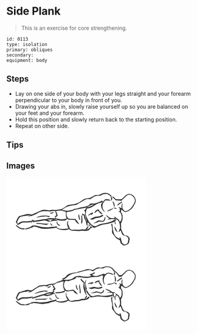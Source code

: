 # Side Plank
> This is an exercise for core strengthening.

``` 
id: 0113 
type: isolation 
primary: obliques 
secondary:  
equipment: body 
``` 

## Steps

 - Lay on one side of your body with your legs straight and your forearm perpendicular to your body in front of you.
 - Drawing your abs in, slowly raise yourself up so you are balanced on your feet and your forearm.
 - Hold this position and slowly return back to the starting position.
 - Repeat on other side.

## Tips


## Images

<svg width="277pt" height="200" viewBox="0 0 277 150" xmlns="http://www.w3.org/2000/svg"><g fill="#FFF"><path d="M0 0h277v150H0V0m184.68 34.75c-2.9 1.73-6.37.62-9.51 1.29-3.11 1.34-5.9 3.32-8.93 4.84-3.14 1.06-6.47 1.37-9.73 1.85-6.71 1.55-10.91 8-17.66 9.45-6.06 2.96-13.25 1.68-19.3 4.5-3.64 2.66-7.26 5.57-11.51 7.14-4.99.6-9.98 1.96-15.03 1.18-3.04-.43-5.92.82-8.87 1.26-4.62-.86-9.45-2.23-14.07-.6-6.58 2.72-12.98 5.89-19.6 8.54-2.81-.43-5.65-.75-8.48-1.1-5.61 1.08-11.04 3.01-16.6 4.31-3.52 2.89-4.46 7.59-6.83 11.3 1.43 1.92 2.43 4.12 3.79 6.09 4.19-.91 7.17-5.05 11.63-4.77 5.34.15 10.66-.23 15.96-.82l-.92 1.83c.31-.02.94-.05 1.25-.07.09-1.16.28-3.48.38-4.64.39.74 1.18 2.21 1.57 2.94 6.92-.91 13.83-1.89 20.7-3.09 4.96-1.35 9.08 3.39 14.1 1.94-1.72-2.1-4.22-3.09-6.66-4.08 6.64-.41 13.62 1.31 19.88-1.76-.92-.62-2.77-1.86-3.7-2.47l.22 1.89c-3.53.32-7.03-.35-10.55-.23-3.89-.13-7.26 2.61-11.22 1.77-7.57 1.27-15.14 2.64-22.71 4.02.87-.5 2.62-1.48 3.49-1.98-1.76-.13-3.53-.25-5.28-.42-.12.47-.35 1.43-.47 1.91-2.87.15-5.72.5-8.57.89-4.43.51-9.11-.53-13.37 1.15-2.39.82-4.2 2.66-6.14 4.19-.05-.98-.15-2.94-.21-3.92-.27.04-.83.11-1.11.15 2.68-3.59 3.41-8.66 7.84-10.71 4.8-1.28 9.76-1.81 14.67-2.47 1.94-.28 3.75.48 5.42 1.34 4.72-1.77 9.65-3.27 13.76-6.28 6.16-3.9 13.67-4.09 20.68-3.17 3.82 1.16 7.45-1.35 11.31-.78 2.08-.64 2.74 1.64 2.84 3.14.57 1.77 1.11 3.56 1.72 5.32-1.82 1.03-3.29 2.45-3.45 4.71 2.24-.94 4.24-2.32 5.93-4.07-1.19-2.38-1.93-4.94-2.5-7.53l-.79.9c-.1-.54-.32-1.62-.43-2.16 3.72-.49 7.49-1.36 11.25-.85 2.91.76 5.85 1.47 8.68 2.49-.3 4.37-.09 8.77 1.11 13.01-5.64 1.85-12.05 2.32-17.71.26-.65.69-1.29 1.39-1.91 2.09-2.37-.35-4.76-.4-7.13-.09a36.27 36.27 0 0 1-4.11 1.64c-.19.72-.36 1.45-.47 2.2 4.75-1.95 9.96-1.38 14.75-2.94 4.53 1.47 9.4 1.07 14.05.57 1.98.1 2.52-2.02 3.44-3.32 1.15.6 2.13 1.74 3.49 1.84 4.2.24 8.4.42 12.59.7.95 4.23 4.49 6.7 8.23 8.36-2.18-3.8-4.9-7.25-7.68-10.63-4.23.4-8.51.37-12.71-.3-4.81-2.57-4.99-8.24-4.71-13.02 5.35-1.16 11.39-1.13 15.94-4.52 2.73-.52 5.48-.9 8.17-1.61 4.86-1.45 10.08-1.2 14.8-3.22-.75 1.53-1.45 3.09-2.1 4.66-.54.22-1.64.66-2.19.88.7 1.28 1.4 2.57 2.09 3.86-.19 1.84-.33 3.68-.43 5.52-1.88-.89-3.72-1.85-5.52-2.89.04.74.1 2.23.14 2.97-.43.47-1.29 1.41-1.72 1.89-.04 2.98.11 5.96.09 8.93-.28 2.25-.82 4.54-.07 6.76 4.53-4.91.45-11.78 1.85-17.59.82.25 2.47.75 3.3 1 .14 2.66.15 5.5 1.7 7.79 2.5 3.63 2.44 8.19 4 12.16.7.23 2.09.68 2.79.91-1.91 2.22-4.59 3.99-5.44 6.94-3.05-.08-6.18-1.01-9.17 0-2.93.9-6.01.55-9 .26-2.9-.38-5.78.56-8.67.37-1.53-.6-2.88-1.57-4.26-2.44-.83-3.4-2.32-6.58-3.96-9.65.41-2.03.88-4.04 1.34-6.05-5.15 4.08-1.91 10.54.02 15.42-7.85.82-16.81 2.51-23.67-2.52.48-.36 1.46-1.09 1.95-1.45-1.03-.01-2.06-.03-3.08-.04-3.78 1.15-7.82.24-11.64 1.17-3.92 1.09-7.95.12-11.94.19-7.7.15-14.79-4.5-22.56-3.11-4.12 3.45-9.25 4.88-14.35 6.08l-.24 1.24c5.59.65 10.27-2.85 15.57-3.74-.1-.38-.3-1.15-.39-1.54 7.09-.86 13.17 3.64 20.07 4.3 8.64.5 17.27-.52 25.77-2.03 7.29 5.1 17.3 6.06 25.55 2.68 2.79 1.87 5.9 3.83 9.43 3.31 4.65-.55 9.29 1.23 13.91.21 4.35-1.12 8.83 1.07 13.15-.44 4.47-.32 5.4-6.28 9.99-6.21-.81-1.64-2.45-2.07-4.16-1.94-1.22 4.11-5.56 5.56-9.38 6.28 4.16-.74 4.83-4.61 5.81-7.76l-2.32-.68c.14-2.24.28-4.47.43-6.7 2.66 2.58 4.67 5.89 8.03 7.66 1.33.59 1.72 2.07 2.45 3.2l2.99.52c6.24-2.72 12.35-5.95 19.21-6.83 7.27-.6 14.25-2.86 21.09-5.27-.11 1.93-.9 4.45 1.66 5.09-.28-3-1.24-5.85-1.93-8.76.49.65 1.48 1.95 1.97 2.6.28-.89.85-2.68 1.14-3.58l-1.99.09c.03-.49.08-1.46.1-1.94 2.25 1.66 4.8 3.12 6.47 5.42 1.74 3.32 2.41 7.07 2.84 10.76.69 4.03-2.47 7.25-2.83 11.13 1.35-1.17 2.63-2.44 3.89-3.71 1.46 2.96 2.21 6.27 3.89 9.11 2.19 1.12 4.69 1.47 7.01 2.29 1.48 1.29 3.03 2.51 4.53 3.79-.51 3.43-.43 7.05-1.75 10.31-1.83 1.33-4.03 2.06-6.13 2.85-1.55-1.05-3.09-2.12-4.55-3.29-1.86-3.94-1.31-8.87-4.6-12.11l-.28 3.83c-2.9-1.64-6.56-2.51-8.42-5.52-5.28-7.01-4.99-16.22-6.31-24.5l-2 .88c1.03 4.61 2.65 9.28 1.69 14.06-.89 4.54 3.65 7.23 5.65 10.69 2.14 3.78 6.22 5.46 10 7.1.46 2.06.53 4.32 1.62 6.17 1.9 1.86 4.3 3.09 6.42 4.65 3.94-1.58 10.22-2.58 10.12-8.01.34-2.24 1.2-4.49.83-6.76-1.58-3.93-6.01-5.75-10-5.74-3.66-3.58-4.88-8.73-7.06-13.21.79-3.23.34-6.54-.17-9.76 1.6-3.26 3.32-6.67 3.41-10.38-.11-4.18.26-8.92-3.19-11.97.02-1.96.31-3.91.89-5.78 2.22 2.14 4.52 4.22 7.4 5.45 3.54-.85 7.07-1.98 9.79-4.52 5.12-3.4 7.48-9.22 10.37-14.38 2.95-8.46-4.96-18.03-13.8-17.08-5.83 1.07-8.94 6.79-13.34 10.19-3.87.59-7.75.39-11.61-.11-1.98-1.56-3.26-4.39-5.87-4.86-.52.27-1.55.82-2.07 1.1l1.61.18c2.25 1.76 4.1 3.93 6.13 5.93 3.81-.04 7.57.67 11.37.87 1.68-.84 2.39-2.84 3.86-3.98 3.2-2.38 5.28-6.22 9.16-7.64 2.99-.7 6.26-.07 8.41 2.22 3.86 2.79 6.4 7.56 4.62 12.31-3.5 7.51-8.64 15.54-17.13 17.86-2.46.64-3.96-1.82-5.35-3.39-2.85-3.69-1.57-8.56-1.37-12.81-2.43 2.92-2.21 6.82-1.73 10.36-1.81-.77-3.58-1.58-5.34-2.42-.08.44-.23 1.33-.3 1.77l1.67.24c.17 2.05.36 4.1.49 6.16-1.18.12-2.35.23-3.52.33 4.92.89 7.14 6.53 7.03 11.04-.15 3.45-.07 7.97-3.83 9.55-.58-1.34-1.13-2.68-1.66-4.03-3.17-2.28-6.27-4.66-9.69-6.54.44.81 1.33 2.43 1.77 3.24-3.21.7-6.65.75-9.72-.56-2.94-1.64-5.23-4.26-8.29-5.71 1.54 3.1 4.32 5.23 7.23 6.96-1 .6-2.98 1.8-3.98 2.4 5.01-.8 10.08-1.82 15.13-.61-7.52 5.76-17.23 7.67-26.44 8.71-4.02.66-7.44 3-11.11 4.58-6.03 1.51-10.35-4.21-13.77-8.26-2.38-4.86-5.51-9.48-6.82-14.8.53-3.87 1.01-7.84 2.45-11.5 5.09-.48 10.02-2.44 14.11-5.5 3.39-2.51 7.21-4.55 11.28-5.64 2.33-.04 4.51-.66 6.22-2.3-.34-.57-1.01-1.71-1.35-2.28a70.327 70.327 0 0 1-14.99 5.85c-2.91.29-5.83-.09-8.75.01-1.02 2.13-2.87 3.66-4.99 4.62-6.92 2.57-14.6 2.39-21.36 5.42-1.41.08-2.82.18-4.22.27-4.35 3-9.74 3.44-14.84 3.82-3.67.29-7.07-1.55-10.73-1.54 3.6-2.23 6.96-4.95 10.91-6.56 4.47-1.27 9.01-2.53 13.63-3 4.46.93 7.57-2.95 11.32-4.58 6.21-3.31 12.5-9.53 20.1-6.97 3.94-1.81 7.02-5.26 11.3-6.32 3.12-.65 6.33-1.09 9.52-.71 3.2-3.05 7.71-3.72 11.97-3.5 3.96.5 6.48 3.89 9.3 6.31.18-.63.34-1.27.48-1.91-2.79-3.19-6.41-6.06-10.83-6.23-4.35-.72-8.44 1.13-12.22 3.03m22 8.08c-.11 1.51-.09 3.07 1.08 4.27a52.4 52.4 0 0 0 1.09-4.09c.89-2.02-1.8-2.9-3.2-3.3.23 1.08.65 2.09 1.03 3.12m-19.77 10.89c-.39 5.96 2.08 13.09 7.93 15.62-1.42-2.08-3.33-3.84-4.34-6.16-1.01-2.89-1.17-6.08-.59-9.06 1.23-2.83 3.08-5.36 5-7.75 3.78-.06 7.57-.04 11.33.48-2.75-3.06-6.84-2.69-10.56-2.98-3.86 2.43-5.56 6.8-8.77 9.85m31.66 3.01c3.34-1.66 6.05-4.32 9.36-6.06.13-.75.27-1.51.42-2.27-3.59 2.36-8.33 3.81-9.78 8.33m-9.38-8.54c1.64 3.41 2.79 7.01 3.39 10.74.33-.25.97-.76 1.3-1.02-.19-2.85-.83-5.65-2.13-8.2l-2.56-1.52m2.56 12.22c1.33 2.08 3.57 3 6.04 2.74-1.29-2.19-3.8-2.42-6.04-2.74m-13.3 8.07c4.67-1.98 10.45-2.99 13.34-7.61-4.08 3.31-10.2 3.1-13.34 7.61m-24.91 3.06c2.41-1.44 4.46-3.39 6.73-5.04 3.15 2.16 5.2 7.21 9.51 6.9-2.04-3.73-6.91-5.38-7.87-9.61-3.87 1.11-7.37 3.65-8.37 7.75m-86.55-.64c-.11.52-.32 1.56-.43 2.08 2.59-.74 5.52-.97 7.39-3.17-2.36.09-4.67.54-6.96 1.09m73.82 5.43c2.18-.35 4.07-1.48 5.92-2.62l.63 1.88c1.44-1.33 2.86-2.67 4.23-4.06-.42-.36-1.28-1.09-1.71-1.46-3.18 1.83-6.72 3.32-9.07 6.26m-18.17-2.94c-.98 4.34-.19 8.69 2.18 12.45 1.03-2.58-.64-5.1-.62-7.71.05-1.73-.73-3.28-1.56-4.74m45.79 2.07c-3.12 1.9-6.69 3.05-10.37 2.97-5.02-.3-8.54 4.03-13.36 4.72 3.72 2.67 8.04.28 11.36-1.84 5.64-.28 11.53-1.3 15.76-5.43-1.11-.14-2.33-1.23-3.39-.42M58.49 80.21c2.98.03 5.89-.75 8.8-1.28 3.61-.51 7.27-.47 10.87-1.08 1.63-.43 3.02.85 4.44 1.4 1.39-.34 2.77-.75 4.11-1.28-9.21-2.69-19.6-2.08-28.22 2.24m-14.56-2.2c.45.08 1.35.22 1.8.3 1.35-1.68-3.06-2.37-1.8-.3m150.06 1.59c-.36 2.53-.69 5.46-3.1 6.92-3.58 1.19-7.74-2.29-10.98.35-2.82 2.11-5.88 3.9-9.19 5.12 3.55-.59 7.15-1.26 10.34-3 3.81-2.37 9.58 1.87 12.5-2.47 1.92-1.79 1.53-4.58 1.75-6.95-.33.01-.99.02-1.32.03m-94.76 7.59c-1.07 4.05 2.59 11.01 7.33 8.58-1.5-.93-3.22-1.54-4.57-2.68-1.1-1.89-1.67-4.02-2.76-5.9M58.15 90.9c1.69 2.1 4.49 1.7 6.86 1.98 4.71.26 9.28 1.61 13.98 1.97 1.84-.67 3.53-1.68 5.28-2.55-8.74.85-17.37-1.62-26.12-1.4m28.77-.03c-.44 2.99 1.92 5.17 4.66 5.67-1.43-1.99-2.96-3.91-4.66-5.67m75.37 2.48c.01 1.65 1.49 3.98 3.2 4.19.11-1.69-1.63-3.76-3.2-4.19M22 99.08c3.65 3.67 8.93 5 13.98 4.44l.21-.64c.09-2.41-2.75-1.02-4.2-1.4-5.3-.01-8.88-4.52-13.26-6.81-.37 2.1 2.12 3.08 3.27 4.41m191.24-1.6c.32 4.55 1.64 9.87 6.48 11.52-2.48-3.67-3.75-8.02-6.48-11.52z"/><path d="M158.09 60.53c4.62-2.54 8.95-6.11 14.52-5.97-4.38 3.03-9.4 4.69-14.52 5.97zM154.88 75.71l1.18-.2c.06 4.69 2.14 8.93 3.01 13.46-2.3-4.09-3.21-8.73-4.19-13.26z"/></g><g fill="#333"><path d="M184.68 34.75c3.78-1.9 7.87-3.75 12.22-3.03 4.42.17 8.04 3.04 10.83 6.23-.14.64-.3 1.28-.48 1.91-2.82-2.42-5.34-5.81-9.3-6.31-4.26-.22-8.77.45-11.97 3.5-3.19-.38-6.4.06-9.52.71-4.28 1.06-7.36 4.51-11.3 6.32-7.6-2.56-13.89 3.66-20.1 6.97-3.75 1.63-6.86 5.51-11.32 4.58-4.62.47-9.16 1.73-13.63 3-3.95 1.61-7.31 4.33-10.91 6.56 3.66-.01 7.06 1.83 10.73 1.54 5.1-.38 10.49-.82 14.84-3.82 1.4-.09 2.81-.19 4.22-.27 6.76-3.03 14.44-2.85 21.36-5.42 2.12-.96 3.97-2.49 4.99-4.62 2.92-.1 5.84.28 8.75-.01 5.2-1.36 10.23-3.34 14.99-5.85.34.57 1.01 1.71 1.35 2.28-1.71 1.64-3.89 2.26-6.22 2.3-4.07 1.09-7.89 3.13-11.28 5.64-4.09 3.06-9.02 5.02-14.11 5.5-1.44 3.66-1.92 7.63-2.45 11.5 1.31 5.32 4.44 9.94 6.82 14.8 3.42 4.05 7.74 9.77 13.77 8.26 3.67-1.58 7.09-3.92 11.11-4.58 9.21-1.04 18.92-2.95 26.44-8.71-5.05-1.21-10.12-.19-15.13.61 1-.6 2.98-1.8 3.98-2.4-2.91-1.73-5.69-3.86-7.23-6.96 3.06 1.45 5.35 4.07 8.29 5.71 3.07 1.31 6.51 1.26 9.72.56-.44-.81-1.33-2.43-1.77-3.24 3.42 1.88 6.52 4.26 9.69 6.54.53 1.35 1.08 2.69 1.66 4.03 3.76-1.58 3.68-6.1 3.83-9.55.11-4.51-2.11-10.15-7.03-11.04 1.17-.1 2.34-.21 3.52-.33-.13-2.06-.32-4.11-.49-6.16l-1.67-.24c.07-.44.22-1.33.3-1.77 1.76.84 3.53 1.65 5.34 2.42-.48-3.54-.7-7.44 1.73-10.36-.2 4.25-1.48 9.12 1.37 12.81 1.39 1.57 2.89 4.03 5.35 3.39 8.49-2.32 13.63-10.35 17.13-17.86 1.78-4.75-.76-9.52-4.62-12.31-2.15-2.29-5.42-2.92-8.41-2.22-3.88 1.42-5.96 5.26-9.16 7.64-1.47 1.14-2.18 3.14-3.86 3.98-3.8-.2-7.56-.91-11.37-.87-2.03-2-3.88-4.17-6.13-5.93l-1.61-.18c.52-.28 1.55-.83 2.07-1.1 2.61.47 3.89 3.3 5.87 4.86 3.86.5 7.74.7 11.61.11 4.4-3.4 7.51-9.12 13.34-10.19 8.84-.95 16.75 8.62 13.8 17.08-2.89 5.16-5.25 10.98-10.37 14.38-2.72 2.54-6.25 3.67-9.79 4.52-2.88-1.23-5.18-3.31-7.4-5.45-.58 1.87-.87 3.82-.89 5.78 3.45 3.05 3.08 7.79 3.19 11.97-.09 3.71-1.81 7.12-3.41 10.38.51 3.22.96 6.53.17 9.76 2.18 4.48 3.4 9.63 7.06 13.21 3.99-.01 8.42 1.81 10 5.74.37 2.27-.49 4.52-.83 6.76.1 5.43-6.18 6.43-10.12 8.01-2.12-1.56-4.52-2.79-6.42-4.65-1.09-1.85-1.16-4.11-1.62-6.17-3.78-1.64-7.86-3.32-10-7.1-2-3.46-6.54-6.15-5.65-10.69.96-4.78-.66-9.45-1.69-14.06l2-.88c1.32 8.28 1.03 17.49 6.31 24.5 1.86 3.01 5.52 3.88 8.42 5.52l.28-3.83c3.29 3.24 2.74 8.17 4.6 12.11 1.46 1.17 3 2.24 4.55 3.29 2.1-.79 4.3-1.52 6.13-2.85 1.32-3.26 1.24-6.88 1.75-10.31-1.5-1.28-3.05-2.5-4.53-3.79-2.32-.82-4.82-1.17-7.01-2.29-1.68-2.84-2.43-6.15-3.89-9.11-1.26 1.27-2.54 2.54-3.89 3.71.36-3.88 3.52-7.1 2.83-11.13-.43-3.69-1.1-7.44-2.84-10.76-1.67-2.3-4.22-3.76-6.47-5.42-.02.48-.07 1.45-.1 1.94l1.99-.09c-.29.9-.86 2.69-1.14 3.58-.49-.65-1.48-1.95-1.97-2.6.69 2.91 1.65 5.76 1.93 8.76-2.56-.64-1.77-3.16-1.66-5.09-6.84 2.41-13.82 4.67-21.09 5.27-6.86.88-12.97 4.11-19.21 6.83l-2.99-.52c-.73-1.13-1.12-2.61-2.45-3.2-3.36-1.77-5.37-5.08-8.03-7.66-.15 2.23-.29 4.46-.43 6.7l2.32.68c-.98 3.15-1.65 7.02-5.81 7.76 3.82-.72 8.16-2.17 9.38-6.28 1.71-.13 3.35.3 4.16 1.94-4.59-.07-5.52 5.89-9.99 6.21-4.32 1.51-8.8-.68-13.15.44-4.62 1.02-9.26-.76-13.91-.21-3.53.52-6.64-1.44-9.43-3.31-8.25 3.38-18.26 2.42-25.55-2.68-8.5 1.51-17.13 2.53-25.77 2.03-6.9-.66-12.98-5.16-20.07-4.3.09.39.29 1.16.39 1.54-5.3.89-9.98 4.39-15.57 3.74l.24-1.24c5.1-1.2 10.23-2.63 14.35-6.08 7.77-1.39 14.86 3.26 22.56 3.11 3.99-.07 8.02.9 11.94-.19 3.82-.93 7.86-.02 11.64-1.17 1.02.01 2.05.03 3.08.04-.49.36-1.47 1.09-1.95 1.45 6.86 5.03 15.82 3.34 23.67 2.52-1.93-4.88-5.17-11.34-.02-15.42-.46 2.01-.93 4.02-1.34 6.05 1.64 3.07 3.13 6.25 3.96 9.65 1.38.87 2.73 1.84 4.26 2.44 2.89.19 5.77-.75 8.67-.37 2.99.29 6.07.64 9-.26 2.99-1.01 6.12-.08 9.17 0 .85-2.95 3.53-4.72 5.44-6.94-.7-.23-2.09-.68-2.79-.91-1.56-3.97-1.5-8.53-4-12.16-1.55-2.29-1.56-5.13-1.7-7.79-.83-.25-2.48-.75-3.3-1-1.4 5.81 2.68 12.68-1.85 17.59-.75-2.22-.21-4.51.07-6.76.02-2.97-.13-5.95-.09-8.93.43-.48 1.29-1.42 1.72-1.89-.04-.74-.1-2.23-.14-2.97 1.8 1.04 3.64 2 5.52 2.89.1-1.84.24-3.68.43-5.52-.69-1.29-1.39-2.58-2.09-3.86.55-.22 1.65-.66 2.19-.88.65-1.57 1.35-3.13 2.1-4.66-4.72 2.02-9.94 1.77-14.8 3.22-2.69.71-5.44 1.09-8.17 1.61-4.55 3.39-10.59 3.36-15.94 4.52-.28 4.78-.1 10.45 4.71 13.02 4.2.67 8.48.7 12.71.3 2.78 3.38 5.5 6.83 7.68 10.63-3.74-1.66-7.28-4.13-8.23-8.36-4.19-.28-8.39-.46-12.59-.7-1.36-.1-2.34-1.24-3.49-1.84-.92 1.3-1.46 3.42-3.44 3.32-4.65.5-9.52.9-14.05-.57-4.79 1.56-10 .99-14.75 2.94.11-.75.28-1.48.47-2.2 1.4-.46 2.77-1.01 4.11-1.64 2.37-.31 4.76-.26 7.13.09.62-.7 1.26-1.4 1.91-2.09 5.66 2.06 12.07 1.59 17.71-.26-1.2-4.24-1.41-8.64-1.11-13.01-2.83-1.02-5.77-1.73-8.68-2.49-3.76-.51-7.53.36-11.25.85.11.54.33 1.62.43 2.16l.79-.9c.57 2.59 1.31 5.15 2.5 7.53a17.795 17.795 0 0 1-5.93 4.07c.16-2.26 1.63-3.68 3.45-4.71-.61-1.76-1.15-3.55-1.72-5.32-.1-1.5-.76-3.78-2.84-3.14-3.86-.57-7.49 1.94-11.31.78-7.01-.92-14.52-.73-20.68 3.17-4.11 3.01-9.04 4.51-13.76 6.28-1.67-.86-3.48-1.62-5.42-1.34-4.91.66-9.87 1.19-14.67 2.47-4.43 2.05-5.16 7.12-7.84 10.71.28-.04.84-.11 1.11-.15.06.98.16 2.94.21 3.92 1.94-1.53 3.75-3.37 6.14-4.19 4.26-1.68 8.94-.64 13.37-1.15 2.85-.39 5.7-.74 8.57-.89.12-.48.35-1.44.47-1.91 1.75.17 3.52.29 5.28.42-.87.5-2.62 1.48-3.49 1.98 7.57-1.38 15.14-2.75 22.71-4.02 3.96.84 7.33-1.9 11.22-1.77 3.52-.12 7.02.55 10.55.23l-.22-1.89c.93.61 2.78 1.85 3.7 2.47-6.26 3.07-13.24 1.35-19.88 1.76 2.44.99 4.94 1.98 6.66 4.08-5.02 1.45-9.14-3.29-14.1-1.94-6.87 1.2-13.78 2.18-20.7 3.09-.39-.73-1.18-2.2-1.57-2.94-.1 1.16-.29 3.48-.38 4.64-.31.02-.94.05-1.25.07l.92-1.83c-5.3.59-10.62.97-15.96.82-4.46-.28-7.44 3.86-11.63 4.77-1.36-1.97-2.36-4.17-3.79-6.09 2.37-3.71 3.31-8.41 6.83-11.3 5.56-1.3 10.99-3.23 16.6-4.31 2.83.35 5.67.67 8.48 1.1 6.62-2.65 13.02-5.82 19.6-8.54 4.62-1.63 9.45-.26 14.07.6 2.95-.44 5.83-1.69 8.87-1.26 5.05.78 10.04-.58 15.03-1.18 4.25-1.57 7.87-4.48 11.51-7.14 6.05-2.82 13.24-1.54 19.3-4.5 6.75-1.45 10.95-7.9 17.66-9.45 3.26-.48 6.59-.79 9.73-1.85 3.03-1.52 5.82-3.5 8.93-4.84 3.14-.67 6.61.44 9.51-1.29m-26.59 25.78c5.12-1.28 10.14-2.94 14.52-5.97-5.57-.14-9.9 3.43-14.52 5.97m-3.21 15.18c.98 4.53 1.89 9.17 4.19 13.26-.87-4.53-2.95-8.77-3.01-13.46l-1.18.2z"/><path d="M206.68 42.83c-.38-1.03-.8-2.04-1.03-3.12 1.4.4 4.09 1.28 3.2 3.3a52.4 52.4 0 0 1-1.09 4.09c-1.17-1.2-1.19-2.76-1.08-4.27zM186.91 53.72c3.21-3.05 4.91-7.42 8.77-9.85 3.72.29 7.81-.08 10.56 2.98-3.76-.52-7.55-.54-11.33-.48-1.92 2.39-3.77 4.92-5 7.75-.58 2.98-.42 6.17.59 9.06 1.01 2.32 2.92 4.08 4.34 6.16-5.85-2.53-8.32-9.66-7.93-15.62zM218.57 56.73c1.45-4.52 6.19-5.97 9.78-8.33-.15.76-.29 1.52-.42 2.27-3.31 1.74-6.02 4.4-9.36 6.06zM209.19 48.19l2.56 1.52c1.3 2.55 1.94 5.35 2.13 8.2-.33.26-.97.77-1.3 1.02-.6-3.73-1.75-7.33-3.39-10.74zM211.75 60.41c2.24.32 4.75.55 6.04 2.74-2.47.26-4.71-.66-6.04-2.74zM198.45 68.48c3.14-4.51 9.26-4.3 13.34-7.61-2.89 4.62-8.67 5.63-13.34 7.61zM173.54 71.54c1-4.1 4.5-6.64 8.37-7.75.96 4.23 5.83 5.88 7.87 9.61-4.31.31-6.36-4.74-9.51-6.9-2.27 1.65-4.32 3.6-6.73 5.04zM86.99 70.9c2.29-.55 4.6-1 6.96-1.09-1.87 2.2-4.8 2.43-7.39 3.17.11-.52.32-1.56.43-2.08zM160.81 76.33c2.35-2.94 5.89-4.43 9.07-6.26.43.37 1.29 1.1 1.71 1.46-1.37 1.39-2.79 2.73-4.23 4.06l-.63-1.88c-1.85 1.14-3.74 2.27-5.92 2.62zM142.64 73.39c.83 1.46 1.61 3.01 1.56 4.74-.02 2.61 1.65 5.13.62 7.71-2.37-3.76-3.16-8.11-2.18-12.45zM188.43 75.46c1.06-.81 2.28.28 3.39.42-4.23 4.13-10.12 5.15-15.76 5.43-3.32 2.12-7.64 4.51-11.36 1.84 4.82-.69 8.34-5.02 13.36-4.72 3.68.08 7.25-1.07 10.37-2.97zM58.49 80.21c8.62-4.32 19.01-4.93 28.22-2.24-1.34.53-2.72.94-4.11 1.28-1.42-.55-2.81-1.83-4.44-1.4-3.6.61-7.26.57-10.87 1.08-2.91.53-5.82 1.31-8.8 1.28zM43.93 78.01c-1.26-2.07 3.15-1.38 1.8.3-.45-.08-1.35-.22-1.8-.3zM193.99 79.6c.33-.01.99-.02 1.32-.03-.22 2.37.17 5.16-1.75 6.95-2.92 4.34-8.69.1-12.5 2.47-3.19 1.74-6.79 2.41-10.34 3 3.31-1.22 6.37-3.01 9.19-5.12 3.24-2.64 7.4.84 10.98-.35 2.41-1.46 2.74-4.39 3.1-6.92zM99.23 87.19c1.09 1.88 1.66 4.01 2.76 5.9 1.35 1.14 3.07 1.75 4.57 2.68-4.74 2.43-8.4-4.53-7.33-8.58zM58.15 90.9c8.75-.22 17.38 2.25 26.12 1.4-1.75.87-3.44 1.88-5.28 2.55-4.7-.36-9.27-1.71-13.98-1.97-2.37-.28-5.17.12-6.86-1.98zM86.92 90.87c1.7 1.76 3.23 3.68 4.66 5.67-2.74-.5-5.1-2.68-4.66-5.67zM162.29 93.35c1.57.43 3.31 2.5 3.2 4.19-1.71-.21-3.19-2.54-3.2-4.19zM22 99.08c-1.15-1.33-3.64-2.31-3.27-4.41 4.38 2.29 7.96 6.8 13.26 6.81 1.45.38 4.29-1.01 4.2 1.4l-.21.64c-5.05.56-10.33-.77-13.98-4.44zM213.24 97.48c2.73 3.5 4 7.85 6.48 11.52-4.84-1.65-6.16-6.97-6.48-11.52z"/></g></svg>
<svg width="277pt" height="200" viewBox="0 0 277 150" xmlns="http://www.w3.org/2000/svg"><g fill="#FFF"><path d="M0 0h277v150H0V0m187.08 29.33c-3.1.05-6.44-1.17-9.33.45-2.25 1.18-4.38 2.57-6.51 3.95-4.82.02-9.75-2.89-14.41-.67-6.25 2.46-13.12 3.07-19.15 6.11-2.93-.86-5.86.54-8.73 1.01-4.05.94-8.45 2.2-10.88 5.87-2.04 3.23-6.36 3.35-8.86 6.1l3.07.72c-4.54 2.74-10.01 3.22-14.43 6.18-5.53 3.52-12.69 1.03-18.24 4.59-5.51.6-11.56-.5-16.74 2.2-3.43 2.67-7.53 4.3-10.88 7.07-2.84 2.58-6.75.26-10.05.19-5.02.92-9.81 2.72-14.73 4.05-5.42 1.22-5.85 7.77-8.69 11.63 1.52 1.85 2.49 4.06 3.89 6 2.57-.92 4.94-2.28 7.3-3.65 3.58-1.4 7.48-.46 11.2-.83 4.24-.64 8.96-.41 12.13-3.85-6.33.47-12.6 1.69-18.97 1.38-4.58-.37-8.66 2.08-11.8 5.17-.1-.93-.3-2.8-.39-3.74-.32-.08-.96-.23-1.28-.31 2.94-3.33 3.33-8.51 7.82-10.43 2.78-.69 5.8-.59 8.4-1.88.23.22.69.65.92.87 2.77-1.54 5.98-1.63 9.06-1.42-1.31.66-2.64 1.28-3.98 1.87 1.91-.17 3.94.14 5.72-.69 5.91-3.13 10.84-7.97 17.08-10.48 4.85-.52 10.16-2.7 14.74-.04.83-.72 1.65-1.45 2.46-2.19 2.37-.62 4.78-1.09 7.2-1.48 1.39 2.49 2.69 5.03 3.99 7.57-.77.93-1.83 1.68-2.33 2.81-.16 1.23.77 2.93-.55 3.75-5.15 1-10.73.51-15.26 3.73-8.37 1.49-16.24 5.08-24.44 7.39-.34.64-1.04 1.92-1.38 2.56 7.24-1.99 14.42-4.19 21.55-6.52 3.43-.87 6.83 1.69 10.27.7 3.04-.76 6.14-1.42 8.87-3.01 1.42-.62 3.59-1.54 4.7.16 1.79-3.04-2.92-2.37-4.13-3.78.43-.02 1.31-.07 1.74-.09l1.08-.14c2.4-1.14-.66-2.52-1.82-3.02 1.75-.75 3.14-2.08 4.46-3.41-.1-.51-.32-1.52-.43-2.03-1.64-1.91-2.15-4.89-4.93-5.58.22-.3.67-.88.9-1.17 3.4-.06 5.53-3.4 8.86-3.9 4.06-.76 7.97-3.29 12.19-2.27-2.5 5.71-1.7 12.28 1.72 17.44-5.23 3.37-11.66 3.38-17.6 3.56l-.64.51c.07.34.19 1.03.25 1.37 5.35.7 10.78-.44 15.98-1.72 1.9-.03 2.17-2.05 2.91-3.37 1.28.61 2.5 1.91 4.06 1.46 3.93-.48 7.87-.94 11.84-1.03.82 1.16 1.64 2.32 2.44 3.49 2.19 1.07 4.04 2.96 6.56 3.2-2.61-3.28-5.17-6.88-8.92-8.94-3.12.48-6.22 1.14-9.34 1.6-.29-.16-.86-.48-1.14-.64l-1.8.64c-7.1-3.42-8.21-14.13-2.6-19.4 2.31.66 4.76 1.24 7.09.28 3.9-1.5 7.98-2.46 11.84-4.07.67-.96.71-2.66 1.98-3.03 9.04-.85 18.15 3.13 27.05.43 7.6-1.96 16.23.84 23.02-4.09 1.03.42 2.07.83 3.11 1.24-.44 2.07-1.35 4.14-1.09 6.29.56 3.94.83 8.67 4.69 10.91-2.28-3.9-3.57-8.53-1.99-12.95.61-4.16 3.9-7.11 7.23-9.3 3.88.38 7.69 1.65 11.27 3.23-1.72-4.36-6.62-3.8-10.39-4.69-2.54.56-4.74 1.93-6.81 3.46-.28-.4-.84-1.21-1.12-1.61-4.1 1.5-8.28 2.75-12.41 4.18-3.9 1.43-8.35.44-11.68-1.92 2.07-1.37 4.72-2.17 6.22-4.24-.99-.52-2.09-.66-2.95.17-2.46 1.7-5.6 1.91-8 3.73 1.2.72 2.4 1.46 3.59 2.21-3.39 1.54-7.28 2.76-10.98 1.57-4.33.7-8.46-.91-12.71-1.25-2.88.55-5.97.53-8.71 1.49-3.24 3.45-7.75 5.5-12.43 6.1-3.81.83-7.65-.66-11.48.21 3.12-1.76 6.59-3.09 9-5.85 3.88-3.98 9.07-6.32 14.49-7.27 9.27-.96 17.9-5.1 27.17-6.07 2.9-.37 5.77.41 8.11 2.16 1.85-.73 3.64-1.66 5.24-2.86 4.28-3.57 10.39-3.38 15.57-2.43 6.41-5.4 17.58-2.72 20.37 5.35 4.6 1.16 6.87 5.47 9.79 8.75l.4 2c.86.03 2.56.08 3.41.11 4.01.51 4.48-4.65 7.93-5.59 2.5-3.11 5.51-7.11 10.03-6.52 3.7-.17 6.21 2.97 8.47 5.44 3.46 3.44 2.54 9.15.05 12.89-3.59 5.78-7.63 12.17-14.62 14.07-2.67 1.26-4.73-1.25-6.32-3.02-2.51-3.71-1.74-8.35-1.21-12.5-2.73 2.5-2.14 6.48-1.64 9.75-1.62-.53-3.22-1.08-4.85-1.57.27 1.15.92 2.01 1.95 2.6-1.32 1.69-1.91 3.75-2.31 5.82l-2.74-.52c3.14 1.83 7.58 3.71 7.61 7.97.44 4.41.69 9.94-3.32 12.85-.7-1.44-1.37-2.89-2-4.35-2.41-1.78-4.83-3.57-7.48-4.98.5.82 1.51 2.44 2.01 3.26-.45.68-.9 1.36-1.35 2.05-.25.85-.75 2.56-1 3.42-1.22-2.3-2.57-4.66-2.89-7.29.34-1.33 1.18-1.94 2.54-1.83.1-.29.3-.85.4-1.14-1.72-.2-3.45-.31-5.16-.59-2.48-1.19-4.38-3.42-7.04-4.25-2.21-.62-4.34-1.47-6.47-2.32 1.75 4.04 7.09 3.18 9.57 6.59-2.47.17-4.99.15-7.37.92 3.37.22 6.77.2 10.13.56 1.64.06 1.6 2.09 2.35 3.13-8.48 2.33-17.54 3.9-26.26 2.02-4.35-.65-8.7.36-12.82 1.69-1.4-.31-2.81-.58-4.23-.8-3.11-3.66-6.6-7.29-8.08-11.96-.52.75-1.04 1.51-1.56 2.26 1.65 5.13 6.5 8.02 8.87 12.69 5.41.18 10.53-2.26 15.96-1.81 9.21-.04 19.36 3.49 27.81-1.74 1.55 1.4 2.05 5.09 4.78 4.12-.84 1.52-1.53 4.32.95 4.61-.91-3.54-.4-7.06 2.16-9.78 4.98 3.57 6.23 9.89 6.67 15.62.31 3.6-2.43 6.45-2.94 9.91 1.59-.81 2.69-2.21 3.77-3.58 1.42 2.8 2.43 5.78 3.62 8.67 1.67 2.31 4.95 1.89 7.4 2.78 1.5 1.36 3.08 2.63 4.59 3.98-.54 3.42-.4 7.05-1.8 10.27-1.82 1.33-4 2.05-6.09 2.83-1.55-1.04-3.08-2.12-4.53-3.29-2.27-3.66-.96-9.05-4.77-11.86 0 .9-.02 2.69-.02 3.58-2.98-1.59-6.69-2.45-8.57-5.49-4.98-6.52-4.9-15.08-6.14-22.83-.66-2.64.07-5.28.42-7.89-.31.02-.94.06-1.26.09-3.2 4.73-.04 10.28.54 15.3.82 3.34-1.37 7.06.68 10.12 1.71 2.6 3.97 4.78 5.65 7.41 2.15 3.27 6.04 4.4 9.33 6.13.33 2.01.36 4.22 1.45 6.01 1.87 1.77 4.11 3.15 6.35 4.4 3.35-.37 6.5-2.12 9.17-4.11 1.07-3.06 1.55-6.36 2-9.57-.95-4.67-6.04-6.13-10.13-6.65-3.84-3.29-4.78-8.66-7.08-12.99.8-3.29.33-6.67-.24-9.96 2.06-2.99 3.27-6.61 3.57-10.21-.27-4.13.22-8.91-3.23-11.91.01-1.73-.11-3.52.6-5.15 2.86.85 4.75 3.68 7.69 4.62 8.19-1.37 14.67-7.59 17.96-14.99 2.92-3.24 2.9-7.5 2.33-11.57-1.01-1.85-2.14-3.64-3.59-5.17-3.8-4.76-12.09-5.97-16.29-1.05-2.22 2.62-4.96 4.68-7.42 7.06-1.59.03-3.18.06-4.76.1-2.57-2.62-4.57-5.85-7.74-7.83-2.27-1.45-3.46-4-5.51-5.7-2.84-2.94-7.16-3.39-11.01-3.77-3.94.1-7.58 1.89-11.41 2.63m24.79 14.14c.43.03 1.29.08 1.72.11.68-2.08 2.19-5.09-.96-6.1.11 2.04-.19 4.04-.76 5.99m1.46 1.46c.91 4.14 1.02 8.39.97 12.62 4.27-3.02 1.17-8.55-.1-12.36-.22-.07-.65-.2-.87-.26m4.73 11.37l2.05-.1a43.1 43.1 0 0 1 7.82-5.28l.39-2.56c-3.53 2.51-7.73 4.25-10.26 7.94m-71.73-3.75c1.48 2.85 3.77 5.22 6.56 6.81-2.77 7.96.76 15.96 3.71 23.27 1.25.01 2.51.04 3.78.04-.79-.24-2.35-.72-3.14-.95-.24-2.95-.52-5.92-1.32-8.78-.77-2.95-1.52-5.94-1.65-9 .07-1.76-.86-4.03 1.26-5.07.19 5.12-.25 10.32 1.19 15.33.73-.83 1.45-1.67 2.16-2.52-1.96-6.05-3.71-12.74-1.22-18.93-1.68 1.6-2.35 3.83-2.61 6.08-3.16-2.19-5.28-5.46-8.03-8.09-.26.59-.49 1.2-.69 1.81m11.89-1.26c.64.5.64.5 0 0m15.72 8.64c2.6-.82 4.97-2.22 7.53-3.15 2.23 3.18 3.24 7.68 7.27 9.13-1.23-3.28-3.14-6.23-5.36-8.93.16-.6.49-1.79.65-2.39-3.94.01-8.44 1.4-10.09 5.34m-8.05-1.11c-1.86.62-4.4.77-5.05 3 1.96-.41 3.87-.98 5.78-1.58.01.56.01 1.67.02 2.22 1.86-1.03 3.68-2.15 5.43-3.38-1.76-1.88-4.1-.67-6.18-.26m38.05 2.2c-1.95.01-3.83.78-4.98 2.39 2.31-.3 4.61-.69 6.93-.96 3.12-.35 5.61-2.78 8.82-2.75l-.56 1.29c1.49.48 3.01.88 4.54 1.2-1.06-1.99-3.16-2.87-5.05-3.85-3.1 1.32-6.28 2.67-9.7 2.68m-59.11.94c-3.36 4.9 1.3 10.52-.48 15.72.61.97 1.27 1.91 2.05 2.76 1.21-6.25-1.6-12.23-1.57-18.48m-3.73 12.31c.28-3.32-2.53-5.9-2.15-9.27-.4-.53-1.22-1.58-1.62-2.11-.71 4.23.8 8.35 3.77 11.38m-60.08-4.55c2.67-.98 5.71-1.54 7.58-3.88-2.72.45-6.9.46-7.58 3.88m105.35-2.38c-3.18 1.86-7.01 1.2-10.42.45-4.62-1.5-8.88 1.92-13.56 1.12 2.85 3.78 7.71 2.22 11.51 1.17 5.42 1.06 11.59 1.99 16.26-1.8-1.16-.65-2.41-1.96-3.79-.94m2.16 10.34c-3.86 2.3-7.63-2.16-11.58-1.51-3.41 1.21-6.88 2.79-10.59 2.59.02.14.06.4.09.54 3.4.13 6.9.46 10.13-.88 4.35-1.64 8.76 3.99 12.85.7 2.81-1.02 3.39-4.09 3.33-6.73-1.63 1.6-2.36 3.95-4.23 5.29M54.84 81c4.25-.46 8.04-2.68 12.26-3.27 2.04-.28 4.07-.65 6.06-1.19 2.93-1.03 6.52 1.55 8.8-1.3-9.37-2.16-19.02 1.19-27.12 5.76m66.35 11.93c-7.43 2.39-15.79 5.01-23.3 1.4.33-.54.98-1.63 1.3-2.18-1.77.35-3.57.66-5.2 1.49-4.14.47-8.19 1.45-12.09 2.91-6.9.88-13.94 2.04-20.87.68-4.31-.87-8.62.17-12.85.93l.49.86c-3.79 1.05-7.58 2.13-11.38 3.15.07.38.2 1.12.27 1.5 1.12-.13 3.37-.4 4.49-.53 3.26-.35 5.47-3.56 8.87-3.35 7.98-2.01 15.87 2.5 23.9.95 2.85-.81 5.81-1.02 8.73-1.45 4.16-2.21 9.1-2.02 13.26-4.23 7.59 4.59 18.1 4.37 25.36-.79 3.14 1.72 6.76 3.16 10.38 2.05 4.61-1.31 9.62-.04 14.07-2.01 3.27-1.42 7-.29 10.32-1.52 3.07-1.06 7.14-2.43 7.17-6.42-.65.16-1.93.49-2.58.65-1.65 2.17-4.22 3.27-6.65 4.31 2.43-1.84 4.9-4.18 3.99-7.43-1.89 1.95-3.31 4.27-4.28 6.81-2.94.22-6.07-.23-8.76 1.24-4.3 2.17-9.3.77-13.73 2.41-2.75 1.2-6.1.89-8.15-1.44-1.88-2.8-3.5-5.77-5.39-8.55-.02-2.23-.06-4.45-.12-6.67-2.36 5.2-.52 10.9 2.75 15.23m-24.73-10.9c-.22 4.25 2.78 9.48 7.64 8.73-.44-2.02-2.74-1.71-4.15-2.62-1.61-1.78-1.42-4.69-3.49-6.11m-7.71 10.59l1.12-1.28c-1.08-.4-2.15-.8-3.23-1.2-.38-.56-1.15-1.7-1.54-2.27-1.08 2.74 1.73 3.71 3.65 4.75m-31.18-1.1c-.28.39-.85 1.16-1.13 1.55 5.85-.56 11.69-.77 17.56-.43 2.96.5 5.45-1.3 8.05-2.36-8.14.79-16.37.22-24.48 1.24m-39.4 3.25c2.01 3.21 5.13 5.57 8.35 7.48 2.97 1.82 6.6 1.12 9.89 1.5-.06-.59-.17-1.76-.23-2.34-2.38.02-4.92.56-7.2-.38-4.03-1.31-6.78-4.91-10.81-6.26m195.1 2.94c.46 4.25 1.47 9.94 6.45 10.96-2.94-3.22-3.53-7.8-6.45-10.96z"/><path d="M77.5 82.14c3.38-2.3 7.79-1.16 11.6-1.82-3.3 2.87-7.61 2.9-11.6 1.82z"/></g><g fill="#333"><path d="M187.08 29.33c3.83-.74 7.47-2.53 11.41-2.63 3.85.38 8.17.83 11.01 3.77 2.05 1.7 3.24 4.25 5.51 5.7 3.17 1.98 5.17 5.21 7.74 7.83 1.58-.04 3.17-.07 4.76-.1 2.46-2.38 5.2-4.44 7.42-7.06 4.2-4.92 12.49-3.71 16.29 1.05 1.45 1.53 2.58 3.32 3.59 5.17.57 4.07.59 8.33-2.33 11.57-3.29 7.4-9.77 13.62-17.96 14.99-2.94-.94-4.83-3.77-7.69-4.62-.71 1.63-.59 3.42-.6 5.15 3.45 3 2.96 7.78 3.23 11.91-.3 3.6-1.51 7.22-3.57 10.21.57 3.29 1.04 6.67.24 9.96 2.3 4.33 3.24 9.7 7.08 12.99 4.09.52 9.18 1.98 10.13 6.65-.45 3.21-.93 6.51-2 9.57-2.67 1.99-5.82 3.74-9.17 4.11-2.24-1.25-4.48-2.63-6.35-4.4-1.09-1.79-1.12-4-1.45-6.01-3.29-1.73-7.18-2.86-9.33-6.13-1.68-2.63-3.94-4.81-5.65-7.41-2.05-3.06.14-6.78-.68-10.12-.58-5.02-3.74-10.57-.54-15.3.32-.03.95-.07 1.26-.09-.35 2.61-1.08 5.25-.42 7.89 1.24 7.75 1.16 16.31 6.14 22.83 1.88 3.04 5.59 3.9 8.57 5.49 0-.89.02-2.68.02-3.58 3.81 2.81 2.5 8.2 4.77 11.86 1.45 1.17 2.98 2.25 4.53 3.29 2.09-.78 4.27-1.5 6.09-2.83 1.4-3.22 1.26-6.85 1.8-10.27-1.51-1.35-3.09-2.62-4.59-3.98-2.45-.89-5.73-.47-7.4-2.78-1.19-2.89-2.2-5.87-3.62-8.67-1.08 1.37-2.18 2.77-3.77 3.58.51-3.46 3.25-6.31 2.94-9.91-.44-5.73-1.69-12.05-6.67-15.62-2.56 2.72-3.07 6.24-2.16 9.78-2.48-.29-1.79-3.09-.95-4.61-2.73.97-3.23-2.72-4.78-4.12-8.45 5.23-18.6 1.7-27.81 1.74-5.43-.45-10.55 1.99-15.96 1.81-2.37-4.67-7.22-7.56-8.87-12.69.52-.75 1.04-1.51 1.56-2.26 1.48 4.67 4.97 8.3 8.08 11.96 1.42.22 2.83.49 4.23.8 4.12-1.33 8.47-2.34 12.82-1.69 8.72 1.88 17.78.31 26.26-2.02-.75-1.04-.71-3.07-2.35-3.13-3.36-.36-6.76-.34-10.13-.56 2.38-.77 4.9-.75 7.37-.92-2.48-3.41-7.82-2.55-9.57-6.59 2.13.85 4.26 1.7 6.47 2.32 2.66.83 4.56 3.06 7.04 4.25 1.71.28 3.44.39 5.16.59-.1.29-.3.85-.4 1.14-1.36-.11-2.2.5-2.54 1.83.32 2.63 1.67 4.99 2.89 7.29.25-.86.75-2.57 1-3.42.45-.69.9-1.37 1.35-2.05-.5-.82-1.51-2.44-2.01-3.26 2.65 1.41 5.07 3.2 7.48 4.98.63 1.46 1.3 2.91 2 4.35 4.01-2.91 3.76-8.44 3.32-12.85-.03-4.26-4.47-6.14-7.61-7.97l2.74.52c.4-2.07.99-4.13 2.31-5.82-1.03-.59-1.68-1.45-1.95-2.6 1.63.49 3.23 1.04 4.85 1.57-.5-3.27-1.09-7.25 1.64-9.75-.53 4.15-1.3 8.79 1.21 12.5 1.59 1.77 3.65 4.28 6.32 3.02 6.99-1.9 11.03-8.29 14.62-14.07 2.49-3.74 3.41-9.45-.05-12.89-2.26-2.47-4.77-5.61-8.47-5.44-4.52-.59-7.53 3.41-10.03 6.52-3.45.94-3.92 6.1-7.93 5.59-.85-.03-2.55-.08-3.41-.11l-.4-2c-2.92-3.28-5.19-7.59-9.79-8.75-2.79-8.07-13.96-10.75-20.37-5.35-5.18-.95-11.29-1.14-15.57 2.43-1.6 1.2-3.39 2.13-5.24 2.86-2.34-1.75-5.21-2.53-8.11-2.16-9.27.97-17.9 5.11-27.17 6.07-5.42.95-10.61 3.29-14.49 7.27-2.41 2.76-5.88 4.09-9 5.85 3.83-.87 7.67.62 11.48-.21 4.68-.6 9.19-2.65 12.43-6.1 2.74-.96 5.83-.94 8.71-1.49 4.25.34 8.38 1.95 12.71 1.25 3.7 1.19 7.59-.03 10.98-1.57-1.19-.75-2.39-1.49-3.59-2.21 2.4-1.82 5.54-2.03 8-3.73.86-.83 1.96-.69 2.95-.17-1.5 2.07-4.15 2.87-6.22 4.24 3.33 2.36 7.78 3.35 11.68 1.92 4.13-1.43 8.31-2.68 12.41-4.18.28.4.84 1.21 1.12 1.61 2.07-1.53 4.27-2.9 6.81-3.46 3.77.89 8.67.33 10.39 4.69-3.58-1.58-7.39-2.85-11.27-3.23-3.33 2.19-6.62 5.14-7.23 9.3-1.58 4.42-.29 9.05 1.99 12.95-3.86-2.24-4.13-6.97-4.69-10.91-.26-2.15.65-4.22 1.09-6.29-1.04-.41-2.08-.82-3.11-1.24-6.79 4.93-15.42 2.13-23.02 4.09-8.9 2.7-18.01-1.28-27.05-.43-1.27.37-1.31 2.07-1.98 3.03-3.86 1.61-7.94 2.57-11.84 4.07-2.33.96-4.78.38-7.09-.28-5.61 5.27-4.5 15.98 2.6 19.4l1.8-.64c.28.16.85.48 1.14.64 3.12-.46 6.22-1.12 9.34-1.6 3.75 2.06 6.31 5.66 8.92 8.94-2.52-.24-4.37-2.13-6.56-3.2-.8-1.17-1.62-2.33-2.44-3.49-3.97.09-7.91.55-11.84 1.03-1.56.45-2.78-.85-4.06-1.46-.74 1.32-1.01 3.34-2.91 3.37-5.2 1.28-10.63 2.42-15.98 1.72-.06-.34-.18-1.03-.25-1.37l.64-.51c5.94-.18 12.37-.19 17.6-3.56-3.42-5.16-4.22-11.73-1.72-17.44-4.22-1.02-8.13 1.51-12.19 2.27-3.33.5-5.46 3.84-8.86 3.9-.23.29-.68.87-.9 1.17 2.78.69 3.29 3.67 4.93 5.58.11.51.33 1.52.43 2.03-1.32 1.33-2.71 2.66-4.46 3.41 1.16.5 4.22 1.88 1.82 3.02l-1.08.14c-.43.02-1.31.07-1.74.09 1.21 1.41 5.92.74 4.13 3.78-1.11-1.7-3.28-.78-4.7-.16-2.73 1.59-5.83 2.25-8.87 3.01-3.44.99-6.84-1.57-10.27-.7-7.13 2.33-14.31 4.53-21.55 6.52.34-.64 1.04-1.92 1.38-2.56 8.2-2.31 16.07-5.9 24.44-7.39 4.53-3.22 10.11-2.73 15.26-3.73 1.32-.82.39-2.52.55-3.75.5-1.13 1.56-1.88 2.33-2.81-1.3-2.54-2.6-5.08-3.99-7.57-2.42.39-4.83.86-7.2 1.48-.81.74-1.63 1.47-2.46 2.19-4.58-2.66-9.89-.48-14.74.04-6.24 2.51-11.17 7.35-17.08 10.48-1.78.83-3.81.52-5.72.69 1.34-.59 2.67-1.21 3.98-1.87-3.08-.21-6.29-.12-9.06 1.42-.23-.22-.69-.65-.92-.87-2.6 1.29-5.62 1.19-8.4 1.88-4.49 1.92-4.88 7.1-7.82 10.43.32.08.96.23 1.28.31.09.94.29 2.81.39 3.74 3.14-3.09 7.22-5.54 11.8-5.17 6.37.31 12.64-.91 18.97-1.38-3.17 3.44-7.89 3.21-12.13 3.85-3.72.37-7.62-.57-11.2.83-2.36 1.37-4.73 2.73-7.3 3.65-1.4-1.94-2.37-4.15-3.89-6 2.84-3.86 3.27-10.41 8.69-11.63 4.92-1.33 9.71-3.13 14.73-4.05 3.3.07 7.21 2.39 10.05-.19 3.35-2.77 7.45-4.4 10.88-7.07 5.18-2.7 11.23-1.6 16.74-2.2 5.55-3.56 12.71-1.07 18.24-4.59 4.42-2.96 9.89-3.44 14.43-6.18l-3.07-.72c2.5-2.75 6.82-2.87 8.86-6.1 2.43-3.67 6.83-4.93 10.88-5.87 2.87-.47 5.8-1.87 8.73-1.01 6.03-3.04 12.9-3.65 19.15-6.11 4.66-2.22 9.59.69 14.41.67 2.13-1.38 4.26-2.77 6.51-3.95 2.89-1.62 6.23-.4 9.33-.45M77.5 82.14c3.99 1.08 8.3 1.05 11.6-1.82-3.81.66-8.22-.48-11.6 1.82z"/><path d="M211.87 43.47c.57-1.95.87-3.95.76-5.99 3.15 1.01 1.64 4.02.96 6.1-.43-.03-1.29-.08-1.72-.11zM213.33 44.93c.22.06.65.19.87.26 1.27 3.81 4.37 9.34.1 12.36.05-4.23-.06-8.48-.97-12.62zM218.06 56.3c2.53-3.69 6.73-5.43 10.26-7.94l-.39 2.56a43.1 43.1 0 0 0-7.82 5.28l-2.05.1zM146.33 52.55c.2-.61.43-1.22.69-1.81 2.75 2.63 4.87 5.9 8.03 8.09.26-2.25.93-4.48 2.61-6.08-2.49 6.19-.74 12.88 1.22 18.93-.71.85-1.43 1.69-2.16 2.52-1.44-5.01-1-10.21-1.19-15.33-2.12 1.04-1.19 3.31-1.26 5.07.13 3.06.88 6.05 1.65 9 .8 2.86 1.08 5.83 1.32 8.78.79.23 2.35.71 3.14.95-1.27 0-2.53-.03-3.78-.04-2.95-7.31-6.48-15.31-3.71-23.27a16.738 16.738 0 0 1-6.56-6.81zM158.22 51.29c.64.5.64.5 0 0zM173.94 59.93c1.65-3.94 6.15-5.33 10.09-5.34-.16.6-.49 1.79-.65 2.39 2.22 2.7 4.13 5.65 5.36 8.93-4.03-1.45-5.04-5.95-7.27-9.13-2.56.93-4.93 2.33-7.53 3.15zM165.89 58.82c2.08-.41 4.42-1.62 6.18.26a59.872 59.872 0 0 1-5.43 3.38c-.01-.55-.01-1.66-.02-2.22-1.91.6-3.82 1.17-5.78 1.58.65-2.23 3.19-2.38 5.05-3zM203.94 61.02c3.42-.01 6.6-1.36 9.7-2.68 1.89.98 3.99 1.86 5.05 3.85-1.53-.32-3.05-.72-4.54-1.2l.56-1.29c-3.21-.03-5.7 2.4-8.82 2.75-2.32.27-4.62.66-6.93.96 1.15-1.61 3.03-2.38 4.98-2.39zM144.83 61.96c-.03 6.25 2.78 12.23 1.57 18.48-.78-.85-1.44-1.79-2.05-2.76 1.78-5.2-2.88-10.82.48-15.72zM141.1 74.27c-2.97-3.03-4.48-7.15-3.77-11.38.4.53 1.22 1.58 1.62 2.11-.38 3.37 2.43 5.95 2.15 9.27zM81.02 69.72c.68-3.42 4.86-3.43 7.58-3.88-1.87 2.34-4.91 2.9-7.58 3.88zM186.37 67.34c1.38-1.02 2.63.29 3.79.94-4.67 3.79-10.84 2.86-16.26 1.8-3.8 1.05-8.66 2.61-11.51-1.17 4.68.8 8.94-2.62 13.56-1.12 3.41.75 7.24 1.41 10.42-.45zM188.53 77.68c1.87-1.34 2.6-3.69 4.23-5.29.06 2.64-.52 5.71-3.33 6.73-4.09 3.29-8.5-2.34-12.85-.7-3.23 1.34-6.73 1.01-10.13.88-.03-.14-.07-.4-.09-.54 3.71.2 7.18-1.38 10.59-2.59 3.95-.65 7.72 3.81 11.58 1.51zM54.84 81c8.1-4.57 17.75-7.92 27.12-5.76-2.28 2.85-5.87.27-8.8 1.3-1.99.54-4.02.91-6.06 1.19-4.22.59-8.01 2.81-12.26 3.27zM121.19 92.93c-3.27-4.33-5.11-10.03-2.75-15.23.06 2.22.1 4.44.12 6.67 1.89 2.78 3.51 5.75 5.39 8.55 2.05 2.33 5.4 2.64 8.15 1.44 4.43-1.64 9.43-.24 13.73-2.41 2.69-1.47 5.82-1.02 8.76-1.24.97-2.54 2.39-4.86 4.28-6.81.91 3.25-1.56 5.59-3.99 7.43 2.43-1.04 5-2.14 6.65-4.31.65-.16 1.93-.49 2.58-.65-.03 3.99-4.1 5.36-7.17 6.42-3.32 1.23-7.05.1-10.32 1.52-4.45 1.97-9.46.7-14.07 2.01-3.62 1.11-7.24-.33-10.38-2.05-7.26 5.16-17.77 5.38-25.36.79-4.16 2.21-9.1 2.02-13.26 4.23-2.92.43-5.88.64-8.73 1.45-8.03 1.55-15.92-2.96-23.9-.95-3.4-.21-5.61 3-8.87 3.35-1.12.13-3.37.4-4.49.53-.07-.38-.2-1.12-.27-1.5 3.8-1.02 7.59-2.1 11.38-3.15l-.49-.86c4.23-.76 8.54-1.8 12.85-.93 6.93 1.36 13.97.2 20.87-.68 3.9-1.46 7.95-2.44 12.09-2.91 1.63-.83 3.43-1.14 5.2-1.49-.32.55-.97 1.64-1.3 2.18 7.51 3.61 15.87.99 23.3-1.4z"/><path d="M96.46 82.03c2.07 1.42 1.88 4.33 3.49 6.11 1.41.91 3.71.6 4.15 2.62-4.86.75-7.86-4.48-7.64-8.73zM88.75 92.62c-1.92-1.04-4.73-2.01-3.65-4.75.39.57 1.16 1.71 1.54 2.27 1.08.4 2.15.8 3.23 1.2l-1.12 1.28zM57.57 91.52c8.11-1.02 16.34-.45 24.48-1.24-2.6 1.06-5.09 2.86-8.05 2.36-5.87-.34-11.71-.13-17.56.43.28-.39.85-1.16 1.13-1.55zM18.17 94.77c4.03 1.35 6.78 4.95 10.81 6.26 2.28.94 4.82.4 7.2.38.06.58.17 1.75.23 2.34-3.29-.38-6.92.32-9.89-1.5-3.22-1.91-6.34-4.27-8.35-7.48zM213.27 97.71c2.92 3.16 3.51 7.74 6.45 10.96-4.98-1.02-5.99-6.71-6.45-10.96z"/></g></svg>